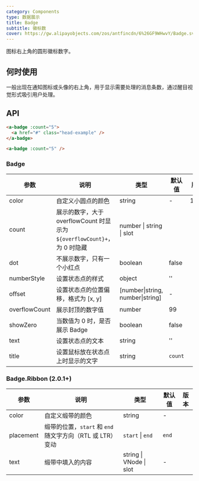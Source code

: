 ```yaml
---
category: Components
type: 数据展示
title: Badge
subtitle: 徽标数
cover: https://gw.alipayobjects.com/zos/antfincdn/6%26GF9WHwvY/Badge.svg
---
```


图标右上角的圆形徽标数字。

## 何时使用

一般出现在通知图标或头像的右上角，用于显示需要处理的消息条数，通过醒目视觉形式吸引用户处理。

## API

```html
<a-badge :count="5">
  <a href="#" class="head-example" />
</a-badge>
```

```html
<a-badge :count="5" />
```

### Badge

| 参数 | 说明 | 类型 | 默认值 | 版本 |
| --- | --- | --- | --- | --- |
| color | 自定义小圆点的颜色 | string | - | 1.5.0 |
| count | 展示的数字，大于 overflowCount 时显示为 `${overflowCount}+`，为 0 时隐藏 | number \| string \| slot |  |  |
| dot | 不展示数字，只有一个小红点 | boolean | false |  |
| numberStyle | 设置状态点的样式 | object | '' |  |
| offset | 设置状态点的位置偏移，格式为 [x, y] | [number\|string, number\|string] | - |  |
| overflowCount | 展示封顶的数字值 | number | 99 |  |
| showZero | 当数值为 0 时，是否展示 Badge | boolean | false |  |
| text | 设置状态点的文本 | string | '' |  |
| title | 设置鼠标放在状态点上时显示的文字 | string | `count` |  |

### Badge.Ribbon (2.0.1+)

| 参数 | 说明 | 类型 | 默认值 | 版本 |
| --- | --- | --- | --- | --- |
| color | 自定义缎带的颜色 | string | - |  |
| placement | 缎带的位置，`start` 和 `end` 随文字方向（RTL 或 LTR）变动 | `start` \| `end` | `end` |  |
| text | 缎带中填入的内容 | string \| VNode \| slot | - |  |
